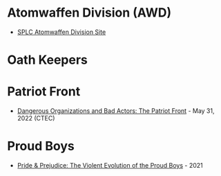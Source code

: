 # Atomwaffen Division (AWD)
- [SPLC Atomwaffen Division Site](https://www.splcenter.org/fighting-hate/extremist-files/group/atomwaffen-division)

# Oath Keepers

# Patriot Front
- [Dangerous Organizations and Bad Actors: The Patriot Front](https://www.middlebury.edu/institute/academics/centers-initiatives/ctec/ctec-publications/dangerous-organizations-and-bad-actors-patriot) - May 31, 2022 (CTEC)

# Proud Boys
- [Pride & Prejudice: The Violent Evolution of the Proud Boys](https://ctc.usma.edu/pride-prejudice-the-violent-evolution-of-the-proud-boys/) - 2021
